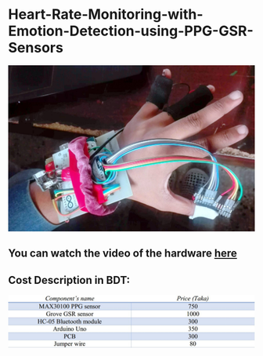 # Heart-Rate-Monitoring-with-Emotion-Detection-using-PPG-GSR-Sensors

![Picture0.jpg](https://github.com/FarhatBuet14/Heart-Rate-Monitoring-with-Emotion-Detection-using-PPG-GSR-Sensors/blob/master/Pictures/Picture0.jpg)

## You can watch the video of the hardware [here][1]

## Cost Description in BDT:
![Cost.jpg](https://github.com/FarhatBuet14/Heart-Rate-Monitoring-with-Emotion-Detection-using-PPG-GSR-Sensors/blob/master/Pictures/Cost.JPG)

  [1]: https://youtu.be/yvbThD835m0
